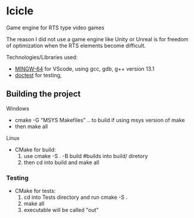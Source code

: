 # Icicle
Game engine for RTS type video games


The reason I did not use a game engine like Unity or Unreal is for freedom of optimization when the RTS elements become difficult. 

Technologies/Libraries used:
- [MINGW-64](https://code.visualstudio.com/docs/cpp/config-mingw "MYSYS2") for VScode, using gcc, gdb, g++ version 13.1
- [doctest](https://github.com/doctest/doctest/blob/master/doc/markdown/tutorial.md) for testing, 



## Building the project

Windows 
- cmake -G "MSYS Makefiles" .. to build if using msys version of make
- then make all

Linux 
- CMake for build: 
    1. use cmake -S . -B build #builds into build/ diretory
    2. then cd into build and make all


 ### Testing
- CMake for tests: 
    1. cd into Tests directory and run cmake -S .
    2. make all
    3. executable will be called "out"
